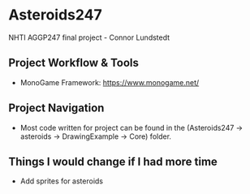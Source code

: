 # Asteroids247
NHTI AGGP247 final project - Connor Lundstedt


## Project Workflow & Tools
- MonoGame Framework: https://www.monogame.net/


## Project Navigation
- Most code written for project can be found in the (Asteroids247 -> asteroids -> DrawingExample -> Core) folder.


## Things I would change if I had more time
- Add sprites for asteroids


